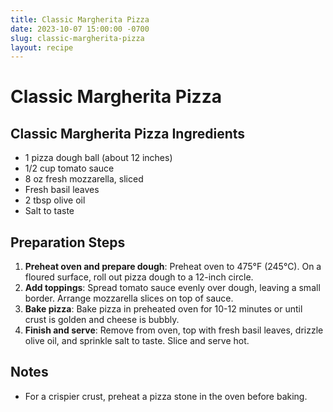 ```yaml
---
title: Classic Margherita Pizza
date: 2023-10-07 15:00:00 -0700
slug: classic-margherita-pizza
layout: recipe
---
```


# Classic Margherita Pizza

## Classic Margherita Pizza Ingredients
- 1 pizza dough ball (about 12 inches)
- 1/2 cup tomato sauce
- 8 oz fresh mozzarella, sliced
- Fresh basil leaves
- 2 tbsp olive oil
- Salt to taste

## Preparation Steps
1. **Preheat oven and prepare dough**: Preheat oven to 475°F (245°C). On a floured surface, roll out pizza dough to a 12-inch circle.
2. **Add toppings**: Spread tomato sauce evenly over dough, leaving a small border. Arrange mozzarella slices on top of sauce.
3. **Bake pizza**: Bake pizza in preheated oven for 10-12 minutes or until crust is golden and cheese is bubbly.
4. **Finish and serve**: Remove from oven, top with fresh basil leaves, drizzle olive oil, and sprinkle salt to taste. Slice and serve hot.

## Notes
- For a crispier crust, preheat a pizza stone in the oven before baking. 